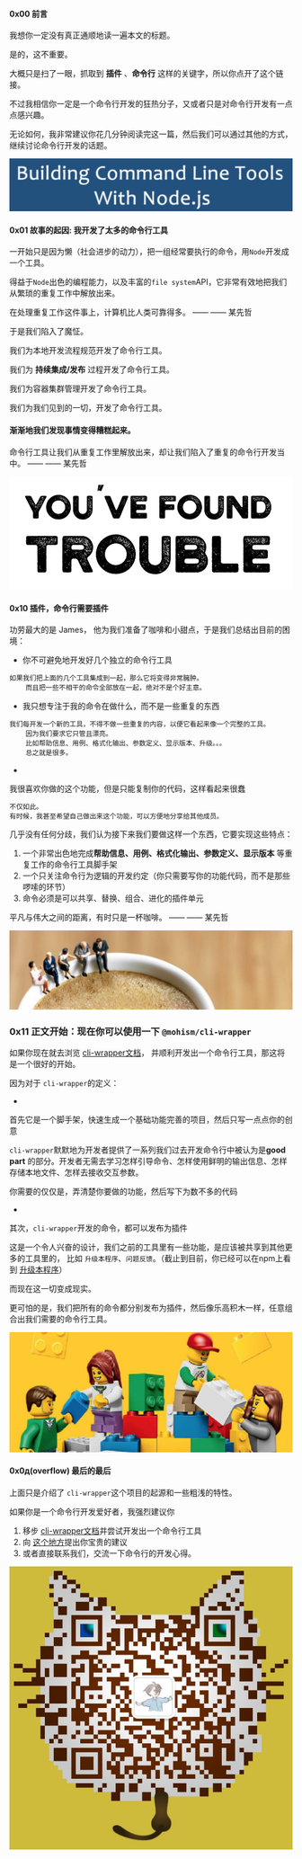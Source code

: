 #### 0x00 前言
我想你一定没有真正通顺地读一遍本文的标题。

是的，这不重要。

大概只是扫了一眼，抓取到 **插件** 、**命令行** 这样的关键字，所以你点开了这个链接。

不过我相信你一定是一个命令行开发的狂热分子，又或者只是对命令行开发有一点点感兴趣。

无论如何，我非常建议你花几分钟阅读完这一篇，然后我们可以通过其他的方式，继续讨论命令行开发的话题。

![](https://raw.githubusercontent.com/mohism-framework/cli-wrapper/master/assets/7.png)

#### 0x01 故事的起因: 我开发了太多的命令行工具
一开始只是因为懒（社会进步的动力），把一组经常要执行的命令，用`Node`开发成一个工具。

得益于`Node`出色的编程能力，以及丰富的`file system`API，它非常有效地把我们从繁琐的重复工作中解放出来。

> 
在处理重复工作这件事上，计算机比人类可靠得多。 —— —— 某先哲

于是我们陷入了魔怔。

我们为本地开发流程规范开发了命令行工具。

我们为 **持续集成/发布** 过程开发了命令行工具。

我们为容器集群管理开发了命令行工具。

我们为我们见到的一切，开发了命令行工具。
#### 渐渐地我们发现事情变得糟糕起来。

> 
命令行工具让我们从重复工作里解放出来，却让我们陷入了重复的命令行开发当中。 —— —— 某先哲

![](https://raw.githubusercontent.com/mohism-framework/cli-wrapper/master/assets/8.png)

#### 0x10 插件，命令行需要插件
功劳最大的是 James， 他为我们准备了咖啡和小甜点，于是我们总结出目前的困境：

- 你不可避免地开发好几个独立的命令行工具

```javascript
如果我们把上面的几个工具集成到一起，那么它将变得非常臃肿。
	而且把一些不相干的命令全部放在一起，绝对不是个好主意。
```

- 我只想专注于我的命令在做什么，而不是一些重复的东西

```javascript
我们每开发一个新的工具，不得不做一些重复的内容，以便它看起来像一个完整的工具。
	因为我们要求它只管且漂亮。
	比如帮助信息、用例、格式化输出、参数定义、显示版本、升级。。。
	总之就是很多。
```

- 
我很喜欢你做的这个功能，但是只能复制你的代码，这样看起来很蠢

```javascript
不仅如此。
有时候，我甚至希望自己做出来这个功能，可以方便地分享给其他成员。
```

几乎没有任何分歧，我们认为接下来我们要做这样一个东西，它要实现这些特点：

1. 一个非常出色地完成**帮助信息、用例、格式化输出、参数定义、显示版本** 等重复工作的命令行工具脚手架
2. 一个只关注命令行为逻辑的开发约定（你只需要写你的功能代码，而不是那些啰嗦的环节）
3. 命令必须是可以共享、替换、组合、进化的插件单元

> 
平凡与伟大之间的距离，有时只是一杯咖啡。 —— —— 某先哲

![](https://raw.githubusercontent.com/mohism-framework/cli-wrapper/master/assets/9.png)

### 0x11 正文开始：现在你可以使用一下 `@mohism/cli-wrapper`
如果你现在就去浏览 [cli-wrapper文档](https://github.com/mohism-framework/cli-wrapper)， 并顺利开发出一个命令行工具，那这将是一个很好的开始。

因为对于 `cli-wrapper`的定义：

- 
首先它是一个脚手架，快速生成一个基础功能完善的项目，然后只写一点点你的创意

`cli-wrapper`默默地为开发者提供了一系列我们过去开发命令行中被认为是**good part** 的部分。开发者无需去学习怎样引导命令、怎样使用鲜明的输出信息、怎样存储本地文件、怎样去接收交互参数。

你需要的仅仅是，弄清楚你要做的功能，然后写下为数不多的代码

- 
其次，`cli-wrapper`开发的命令，都可以发布为插件

这是一个令人兴奋的设计，我们之前的工具里有一些功能，是应该被共享到其他更多的工具里的，
比如 `升级本程序`、`问题反馈`。（截止到目前，你已经可以在npm上看到 [升级本程序](https://www.npmjs.com/package/@mohism/self-upgrade)）

而现在这一切变成现实。

更可怕的是，我们把所有的命令都分别发布为插件，然后像乐高积木一样，任意组合出我们需要的命令行工具。

![](https://raw.githubusercontent.com/mohism-framework/cli-wrapper/master/assets/10.png)

#### 0x0д(overflow) 最后的最后
上面只是介绍了 `cli-wrapper`这个项目的起源和一些粗浅的特性。

如果你是一个命令行开发爱好者，我强烈建议你

1. 移步 [cli-wrapper文档](https://github.com/mohism-framework/cli-wrapper)并尝试开发出一个命令行工具
2. 向 [这个地方](https://github.com/mohism-framework/cli-wrapper/issues)提出你宝贵的建议
3. 或者直接联系我们，交流一下命令行的开发心得。

![](https://raw.githubusercontent.com/mohism-framework/cli-wrapper/master/assets/11.png)

